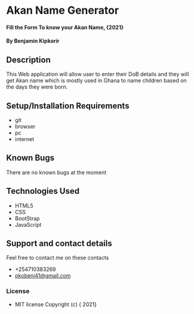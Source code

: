 # Akan Name Generator
#### Fill the Form To know your Akan Name, {2021}
#### By **Benjamin Kipkorir**
## Description
This Web application will allow user to enter their DoB details and they will get Akan name which is mostly used in Ghana to name children based on the days they were born.
## Setup/Installation Requirements
* git 
* browser
* pc
* internet

## Known Bugs
There are no known bugs at the moment
## Technologies Used
* HTML5
* CSS
* BootStrap
* JavaScript


## Support and contact details
Feel free to contact me on these contacts 
* +254710383269
* pkobenj41@gmail.com
### License
* MIT license
Copyright (c) { 2021} 